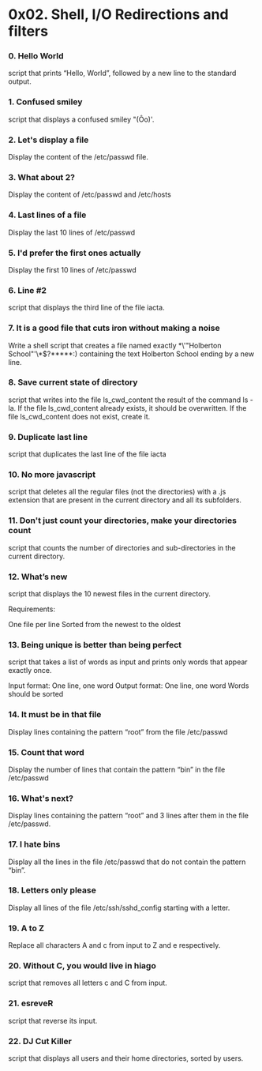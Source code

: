 # 0x02. Shell, I/O Redirections and filters

### 0. Hello World
script that prints “Hello, World”, followed by a new line to the standard output.
### 1. Confused smiley 
script that displays a confused smiley "(Ôo)'.
### 2. Let's display a file
Display the content of the /etc/passwd file.
### 3. What about 2?
Display the content of /etc/passwd and /etc/hosts
### 4. Last lines of a file 
Display the last 10 lines of /etc/passwd
### 5. I'd prefer the first ones actually 
Display the first 10 lines of /etc/passwd
### 6. Line #2
script that displays the third line of the file iacta.
### 7. It is a good file that cuts iron without making a noise
Write a shell script that creates a file named exactly \*\\'"Holberton School"\'\\*$\?\*\*\*\*\*:) containing the text Holberton School ending by a new line.
### 8. Save current state of directory
script that writes into the file ls_cwd_content the result of the command ls -la. If the file ls_cwd_content already exists, it should be overwritten. If the file ls_cwd_content does not exist, create it.
### 9. Duplicate last line
script that duplicates the last line of the file iacta
### 10. No more javascript
script that deletes all the regular files (not the directories) with a .js extension that are present in the current directory and all its subfolders.
### 11. Don't just count your directories, make your directories count
script that counts the number of directories and sub-directories in the current directory.
### 12. What’s new 
script that displays the 10 newest files in the current directory.

Requirements:

One file per line
Sorted from the newest to the oldest
### 13. Being unique is better than being perfect
script that takes a list of words as input and prints only words that appear exactly once.

Input format: One line, one word
Output format: One line, one word
Words should be sorted
### 14. It must be in that file 
Display lines containing the pattern “root” from the file /etc/passwd
### 15. Count that word
Display the number of lines that contain the pattern “bin” in the file /etc/passwd
### 16. What's next? 
Display lines containing the pattern “root” and 3 lines after them in the file /etc/passwd.
### 17. I hate bins
Display all the lines in the file /etc/passwd that do not contain the pattern “bin”.
### 18. Letters only please
Display all lines of the file /etc/ssh/sshd_config starting with a letter.
### 19. A to Z
Replace all characters A and c from input to Z and e respectively.
### 20. Without C, you would live in hiago
script that removes all letters c and C from input.
### 21. esreveR
script that reverse its input.
### 22. DJ Cut Killer
script that displays all users and their home directories, sorted by users.
